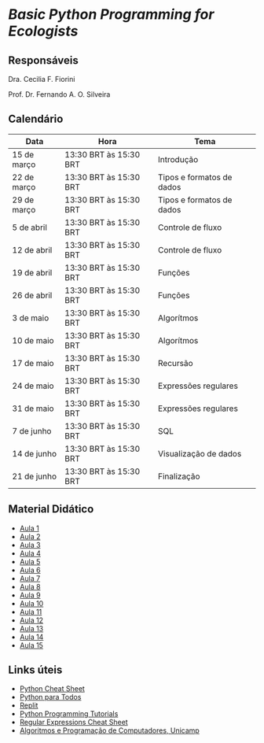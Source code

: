 # *Basic Python Programming for Ecologists*

## Responsáveis

Dra. Cecilia F. Fiorini

Prof. Dr. Fernando A. O. Silveira

## Calendário


| Data        | Hora                   | Tema                      |
| ----------- | ---------------------- | ------------------------- |
| 15 de março | 13:30 BRT às 15:30 BRT | Introdução                | 
| 22 de março | 13:30 BRT às 15:30 BRT | Tipos e formatos de dados | 
| 29 de março | 13:30 BRT às 15:30 BRT | Tipos e formatos de dados | 
| 5 de abril  | 13:30 BRT às 15:30 BRT | Controle de fluxo         | 
| 12 de abril | 13:30 BRT às 15:30 BRT | Controle de fluxo         | 
| 19 de abril | 13:30 BRT às 15:30 BRT | Funções                   | 
| 26 de abril | 13:30 BRT às 15:30 BRT | Funções                   | 
| 3 de maio   | 13:30 BRT às 15:30 BRT | Algorítmos                | 
| 10 de maio  | 13:30 BRT às 15:30 BRT | Algorítmos                | 
| 17 de maio  | 13:30 BRT às 15:30 BRT | Recursão                  | 
| 24 de maio  | 13:30 BRT às 15:30 BRT | Expressões regulares      | 
| 31 de maio  | 13:30 BRT às 15:30 BRT | Expressões regulares      | 
| 7 de junho  | 13:30 BRT às 15:30 BRT | SQL                       | 
| 14 de junho | 13:30 BRT às 15:30 BRT | Visualização de dados     | 
| 21 de junho | 13:30 BRT às 15:30 BRT | Finalização               | 



## Material Didático

* [Aula 1](UFMG_BIG863_aula01.pdf)
* [Aula 2](UFMG_BIG863_aula02.pdf)
* [Aula 3](UFMG_BIG863_aula03.pdf)
* [Aula 4](UFMG_BIG863_aula04.pdf)
* [Aula 5](UFMG_BIG863_aula05.pdf)
* [Aula 6](UFMG_BIG863_aula06.pdf)
* [Aula 7](UFMG_BIG863_aula07.pdf)
* [Aula 8](UFMG_BIG863_aula08.pdf)
* [Aula 9](UFMG_BIG863_aula09.pdf)
* [Aula 10](UFMG_BIG863_aula10.pdf)
* [Aula 11](UFMG_BIG863_aula11.pdf)
* [Aula 12](UFMG_BIG863_aula12.pdf)
* [Aula 13](UFMG_BIG863_aula13.pdf)
* [Aula 14](UFMG_BIG863_aula14.pdf)
* [Aula 15](UFMG_BIG863_aula15.pdf)


## Links úteis

* [Python Cheat Sheet](https://www.pythoncheatsheet.org)
* [Python para Todos](https://do1.dr-chuck.com/pythonlearn/PT_br/pythonlearn.pdf)
* [Replit](https://replit.com)
* [Python Programming Tutorials](https://www.youtube.com/playlist?list=PLi01XoE8jYohWFPpC17Z-wWhPOSuh8Er-)
* [Regular Expressions Cheat Sheet](https://cheatography.com/davechild/cheat-sheets/regular-expressions/pdf/)
* [Algoritmos e Programação de Computadores, Unicamp](https://ic.unicamp.br/~mc102/)
